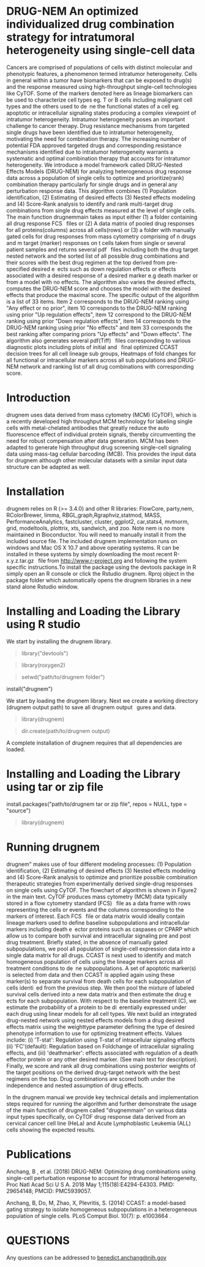# DRUG-NEM An optimized individualized drug combination strategy for intratumoral heterogeneity using single-cell data



Cancers are comprised of populations of cells with distinct molecular and phenotypic features, a
phenomenon termed intratumor heterogeneity. Cells in general within a tumor have biomarkers that
can be exposed to drug(s) and the response measured using high-throughput single-cell technologies like
CyTOF. Some of the markers denoted here as lineage biomarkers can be used to characterize cell types
eg. T or B cells including malignant cell types and the others used to de ne the functional states of a cell
eg. apoptotic or intracellular signaling states producing a complex viewpoint of intratumor heterogeneity.
Intratumor heterogeneity poses an important challenge to cancer therapy. Drug resistance mechanisms
from targeted single drugs have been identified due to intratumor heterogeneity, motivating the need for
combination therapy. The increasing number of potential FDA approved targeted drugs and corresponding
resistance mechanisms identified due to intratumor heterogeneity warrants a systematic and optimal
combination therapy that accounts for intratumor heterogeneity.
We introduce a model framework called DRUG-Nested Effects Models (DRUG-NEM) for analyzing
heterogeneous drug response data across a population of single cells to optimize and prioritize(rank)
combination therapy particularly for single drugs and in general any perturbation response data. This
algorithm combines (1) Population identification, (2) Estimating of desired effects (3) Nested effects
modeling and (4) Score-Rank analysis to identify and rank multi-target drug combinations from single
drug effects measured at the level of single cells. The main function drugnemmain takes as input either
(1) a folder containing all drug response FCS  files or (2) A data matrix of pooled drug responses for
all proteins(columns) across all cells(rows) or (3) a folder with manually gated cells for drug responses
from mass cytometry comprising of n drugs and m target (marker) responses on t cells taken from single
or several patient samples and returns several pdf  files including both the drug target nested network
and the sorted list of all possible drug combinations and their scores with the best drug regimen at the
top derived from pre-specified desired e ects such as down regulation effects or effects associated with a
desired response of a desired marker e.g death marker or from a model with no effects. The algorithm
also varies the desired effects, computes the DRUG-NEM score and chooses the model with the desired
effects that produce the maximal score.
The specific output of the algorithm is a list of 33 items. Item 2 corresponds to the DRUG-NEM
ranking using "Any effect or no prior", item 10 corresponds to the DRUG-NEM ranking using prior "Up
regulation effects", item 12 correspond to the DRUG-NEM ranking using prior "Down regulation effects",
item 14 corresponds to the DRUG-NEM ranking using prior "No effects" and item 33 corresponds the
best ranking after comparing priors "Up effects" and "Down effects". The algorithm also generates several
pdf(Tiff)  files corresponding to various diagnostic plots including plots of initial and  final optimized
CCAST decision trees for all cell lineage sub groups, Heatmaps of fold changes for all functional or
intracellular markers across all sub populations and DRUG-NEM network and ranking list of all drug
combinations with corresponding score.

# Introduction
drugnem uses data derived from mass cytometry (MCM) (CyTOF), which is a recently developed high
throughput MCM technology for labeling single cells with metal-chelated antibodies that greatly reduce the
auto fluorescence effect of individual protein signals, thereby circumventing the need for robust compensation
after data generation. MCM has been adapted to generate high throughput drug screening single-cell
signaling data using mass-tag cellular barcoding (MCB). This provides the input data for drugnem
although other molecular datasets with a similar input data structure can be adapted as well.

# Installation
drugnem relies on R (>= 3.4.0) and other R libraries: 
FlowCore, party,nem, RColorBrewer, limma, RBGL,graph,Rgraphviz,statmod,
MASS, PerformanceAnalytics, fastcluster, cluster, ggplot2, car,stats4, mvtnorm, grid, modeltools, plottrix,
xts, sandwich, and zoo. Note nem is no more maintained in Bioconductor. You will need to manually install it from the included source file. 
The included drugnem implementation runs on windows and Mac OS X 10.7 and above operating systems. 
R can be installed in these systems by simply downloading the most recent R-x.y.z.tar.gz  file from
http://www.r-project.org and following the system specific instructions.To install the package using the
devtools package in R simply open an R console or click the Rstudio drugnem. Rproj object in the package
folder which automatically opens the drugnem libraries in a new stand alone Rstudio window.

# Installing and Loading the Library using R studio

We start by installing the drugnem library.

>library("devtools")

>library(roxygen2)

>setwd("path/to/drugnem folder")

install("drugnem")

We start by loading the drugnem library. Next we create a working directory (drugnem output path) to
save all drugnem output  gures and data.

>library(drugnem)

>dir.create(path/to/drugnem output)

A complete installation of drugnem requires that all dependencies are loaded.

# Installing and Loading the Library using tar or zip file

install.packages("path/to/drugnem tar or zip file", repos = NULL, type = "source")

> library(drugnem)

# Running drugnem

drugnem" makes use of four different modeling processes: (1) Population identification, (2) Estimating of
desired effects (3) Nested effects modeling and (4) Score-Rank analysis to optimize and prioritize possible
combination therapeutic strategies from experimentally derived single-drug responses on single cells using
CyTOF. The flowchart of algorithm is shown in Figure2 in the main text. CyTOF produces mass
cytometry (MCM) data typically stored in a flow cytometry standard (FCS)  file as a data frame with rows
representing the cells or events and the columns corresponding to the markers of interest. Each FCS  file or
data matrix would ideally contain lineage markers used to define baseline subpopulations and intracellular
markers including death e ector proteins such as caspases or CPARP which allow us to compare both
survival and intracellular signaling pre and post drug treatment. Briefly stated, in the absence of manually
gated subpopulations, we pool all population of single-cell expression data into a single data matrix for all
drugs. CCAST is next used to identify and match homogeneous population of cells using the lineage
markers across all treatment conditions to de ne subpopulations. A set of apoptotic marker(s) is selected
from data and then CCAST is applied again using these marker(s) to separate survival from death cells
for each subpopulation of cells identi ed from the previous step. We then pool the mixture of labeled
survival cells derived into a new data matrix and then estimate the drug e ects for each subpopulation.
With respect to the baseline treatment (C), we estimate the probability of a protein to be di erentially
expressed under each drug using linear models for all cell types. We next build an integrated drug-nested
network using nested effects models from a drug desired effects matrix using the weighttype parameter
defining the type of desired phenotype information to use for optimizing treatment effects. Values include:
(i) 'T-stat': Regulation using T-stat of intracellular signaling effects (ii) 'FC'(default): Regulation based
on Foldchange of intracellular signaling effects, and (iii) 'deathmarker': effects associated with regulation
of a death effector protein or any other desired marker. (See main text for description). Finally, we score
and rank all drug combinations using posterior weights of the target positions on the derived drug-target
network with the best regimens on the top. Drug combinations are scored both under the independence
and nested assumption of drug effects.

In the drugnem manual we provide key technical details and implementation steps required for running the
algorithm and further demonstrate the usage of the main function of drugnem called "drugnemmain" on
various data input types specifically, on CyTOF drug response data derived from an cervical cancer cell line
(HeLa) and Acute Lymphoblastic Leukemia (ALL) cells showing the expected results. 


# Publications

Anchang, B , et al. (2018) DRUG-NEM: Optimizing drug combinations using single-cell perturbation
response to account for intratumoral heterogeneity, Proc Natl Acad Sci U S A. 2018 May 1;115(18):E4294-E4303. PMID: 29654148; PMCID: PMC5939057.

Anchang, B, Do, M, Zhao, X, Plevritis, S. (2014) CCAST: a model-based gating strategy to isolate
homogeneous subpopulations in a heterogeneous population of single cells. PLoS Comput Biol. 10(7): p.
e1003664 .

# QUESTIONS
Any questions can be addressed to benedict.anchang@nih.gov
